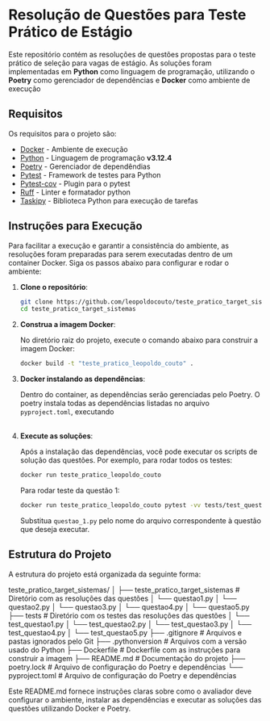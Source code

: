 # Resolução de Questões para Teste Prático de Estágio

Este repositório contém as resoluções de questões propostas para o teste prático de seleção para vagas de estágio. As soluções foram implementadas em **Python** como linguagem de programação, utilizando o **Poetry** como gerenciador de dependências e **Docker** como ambiente de execução

## Requisitos

Os requisitos para o projeto são:

- [Docker](https://www.docker.com/) - Ambiente de execução
- [Python](https://www.python.org/) - Linguagem de programação **v3.12.4**
- [Poetry](https://python-poetry.org/) - Gerenciador de dependêndias
- [Pytest](https://docs.pytest.org/en/stable/) - Framework de testes para Python
- [Pytest-cov](https://pypi.org/project/pytest-cov/) - Plugin para o pytest
- [Ruff](https://docs.astral.sh/ruff/) - Linter e formatador python
- [Taskipy](https://github.com/taskipy/taskipy) - Biblioteca Python para execução de tarefas

## Instruções para Execução

Para facilitar a execução e garantir a consistência do ambiente, as resoluções foram preparadas para serem executadas dentro de um container Docker. Siga os passos abaixo para configurar e rodar o ambiente:

1. **Clone o repositório**:

    ```bash
    git clone https://github.com/leopoldocouto/teste_pratico_target_sistemas.git
    cd teste_pratico_target_sistemas
    ```

2. **Construa a imagem Docker**:

    No diretório raiz do projeto, execute o comando abaixo para construir a imagem Docker:

    ```bash
    docker build -t "teste_pratico_leopoldo_couto" .
    ```

3. **Docker instalando as dependências**:

    Dentro do container, as dependências serão gerenciadas pelo Poetry. O poetry instala todas as dependências listadas no arquivo `pyproject.toml`, executando<br><br>

4. **Execute as soluções**:

    Após a instalação das dependências, você pode executar os scripts de solução das questões. Por exemplo, para rodar todos os testes:

    ```bash
    docker run teste_pratico_leopoldo_couto
    ```

    Para rodar teste da questão 1:
    ```bash
    docker run teste_pratico_leopoldo_couto pytest -vv tests/test_questao1.py
    ```

    Substitua `questao_1.py` pelo nome do arquivo correspondente à questão que deseja executar.

## Estrutura do Projeto

A estrutura do projeto está organizada da seguinte forma:

teste_pratico_target_sistemas/ 
│ 
├── teste_pratico_target_sistemas # Diretório com as resoluções das questões
│ └── questao1.py
│ └── questao2.py
│ └── questao3.py
│ └── questao4.py
│ └── questao5.py
├── tests # Diretório com os testes das resoluções das questões
│ └── test_questao1.py
│ └── test_questao2.py
│ └── test_questao3.py
│ └── test_questao4.py
│ └── test_questao5.py
├── .gitignore  # Arquivos e pastas ignorados pelo Git
├── .pythonversion  # Arquivos com a versão usado do Python
├── Dockerfile # Dockerfile com as instruções para construir a imagem 
├── README.md # Documentação do projeto 
├── poetry.lock # Arquivo de configuração do Poetry e dependências 
└── pyproject.toml # Arquivo de configuração do Poetry e dependências 

Este README.md fornece instruções claras sobre como o avaliador deve configurar o ambiente, instalar as dependências e executar as soluções das questões utilizando Docker e Poetry.